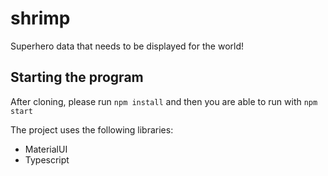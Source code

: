 # shrimp
Superhero data that needs to be displayed for the world!

## Starting the program

After cloning, please run `npm install` and then you are able to run with `npm start`

The project uses the following libraries:
- MaterialUI
- Typescript